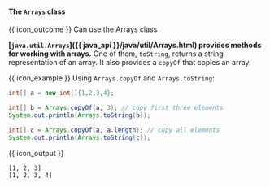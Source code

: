 <div id="title">

#### The `Arrays` class

</div>

<span id="prereqs"></span>

<span id="outcomes">{{ icon_outcome }} Can use the Arrays class</span>

<div id="body">

**[`java.util.Arrays`]({{ java_api }}/java/util/Arrays.html) provides methods for working with arrays.** One of them, `toString`, returns a string representation of an array. It also provides a `copyOf` that copies an array.

<box>

{{ icon_example }} Using `Arrays.copyOf` and `Arrays.toString`:

```java
int[] a = new int[]{1,2,3,4};

int[] b = Arrays.copyOf(a, 3); // copy first three elements
System.out.println(Arrays.toString(b));

int[] c = Arrays.copyOf(a, a.length); // copy all elements
System.out.println(Arrays.toString(c));
```
{{ icon_output }}
```
[1, 2, 3]
[1, 2, 3, 4]
```
</box>

</div>

<div id="extras">
  <include src="exercisesPanel.md" boilerplate />
</div>